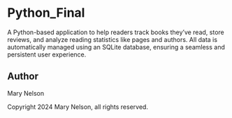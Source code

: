 # Python_Final

A Python-based application to help readers track books they’ve read, store reviews, and analyze reading statistics like pages and authors. All data is automatically managed using an SQLite database, ensuring a seamless and persistent user experience.

## Author

Mary Nelson

Copyright 2024 Mary Nelson, all rights reserved.
